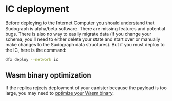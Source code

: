# IC deployment

Before deploying to the Internet Computer you should understand that Sudograph is alpha/beta software. There are missing features and potential bugs. There is also no way to easily migrate data (if you change your schema, you'll need to either delete your state and start over or manually make changes to the Sudograph data structures). But if you must deploy to the IC, here is the command:

```bash
dfx deploy --network ic
```

## Wasm binary optimization

If the replica rejects deployment of your canister because the payload is too large, you may need to [optimize your Wasm binary](./wasm-binary-optimization.md).